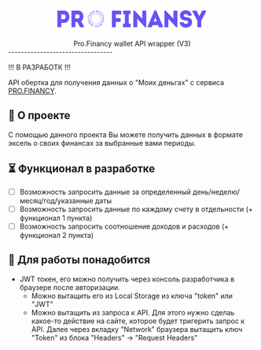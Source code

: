 <p align="center">
 <img src="./images/pro.financy.logo.svg" alt="logo pro.financy">
</p>
<div align="center">
    Pro.Financy wallet API wrapper (V3)
</div>
---------------------------------

!!! В РАЗРАБОТК !!!

API обертка для получения данных о "Моих деньгах" с сервиса <a href="https://profinansy.ru/" target="_blank">PRO.FINANCY</a>.

## 💭 О проекте <a name="#about"></a>

С помощью данного проекта Вы можете получить данных в формате эксель о своих финансах за выбранные вами периоды.

## ⏳ Функционал в разработке <a name="#working"></a>

- [ ] Возможность запросить данные за определенный день/неделю/месяц/год/указанные даты
- [ ] Возможность запросить данные по каждому счету в отдельности (+ функционал 1 пункта)
- [ ] Возможность запросить соотношение доходов и расходов (+ функционал 2 пункта)

## 🎈 Для работы понадобится <a name="#how-work"></a>

- JWT токен, его можно получить через консоль разработчика в браузере после авторизации.
    - Можно вытащить его из Local Storage из ключа "token" или "JWT"
    - Можно вытащить из запроса к API. Для этого нужно сделаь какое-то действие на сайте, которое будет тригерить запрос к API. Далее через вкладку "Network" браузера вытащить ключ "Token" из блока "Headers" -> "Request Headers"
